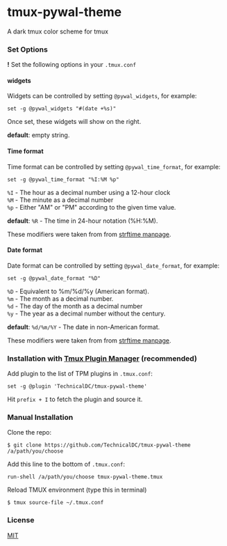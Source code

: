 # tmux-pywal-theme
A dark tmux color scheme for tmux

### Set Options

**!** Set the following options in your `.tmux.conf`

#### widgets

Widgets can be controlled by setting `@pywal_widgets`, for example:

```
set -g @pywal_widgets "#(date +%s)"
```

Once set, these widgets will show on the right.

**default**: empty string.

#### Time format

Time format can be controlled by setting `@pywal_time_format`, for example:

```
set -g @pywal_time_format "%I:%M %p"
```

`%I` - The hour as a decimal number using a 12-hour clock  
`%M` - The minute as a decimal number  
`%p` -  Either "AM" or "PM" according to the given time value.

**default**: `%R` - The time in 24-hour notation (%H:%M).

These modifiers were taken from from [strftime manpage](http://man7.org/linux/man-pages/man3/strftime.3.html).

#### Date format

Date format can be controlled by setting `@pywal_date_format`, for example:

```
set -g @pywal_date_format "%D"
```

`%D` - Equivalent to %m/%d/%y (American format).   
`%m` - The month as a decimal number.  
`%d` - The day of the month as a decimal number  
`%y` - The year as a decimal number without the century.  

**default**: `%d/%m/%Y` - The date in non-American format.

These modifiers were taken from from [strftime manpage](http://man7.org/linux/man-pages/man3/strftime.3.html).

### Installation with [Tmux Plugin Manager](https://github.com/tmux-plugins/tpm) (recommended)

Add plugin to the list of TPM plugins in `.tmux.conf`:

```
set -g @plugin 'TechnicalDC/tmux-pywal-theme'
```

Hit `prefix + I` to fetch the plugin and source it.

### Manual Installation

Clone the repo:

```
$ git clone https://github.com/TechnicalDC/tmux-pywal-theme /a/path/you/choose
```

Add this line to the bottom of `.tmux.conf`:

```
run-shell /a/path/you/choose tmux-pywal-theme.tmux
```

Reload TMUX environment (type this in terminal)
```
$ tmux source-file ~/.tmux.conf
```


### License

[MIT](LICENSE)
